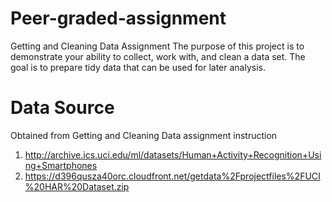 # Peer-graded-assignment
Getting and Cleaning Data Assignment
The purpose of this project is to demonstrate your ability to collect, work with, and clean a data set. The goal is to prepare tidy data that can be used for later analysis.
# Data Source
Obtained from Getting and Cleaning Data assignment instruction
1) http://archive.ics.uci.edu/ml/datasets/Human+Activity+Recognition+Using+Smartphones
2) https://d396qusza40orc.cloudfront.net/getdata%2Fprojectfiles%2FUCI%20HAR%20Dataset.zip
